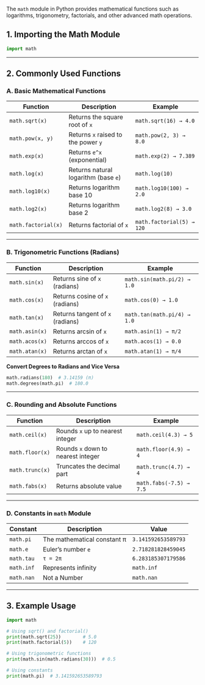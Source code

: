 The `math` module in Python provides mathematical functions such as logarithms, trigonometry, factorials, and other advanced math operations.

## **1. Importing the Math Module**
```python
import math
```

---

## **2. Commonly Used Functions**

### **A. Basic Mathematical Functions**
| Function | Description | Example |
|----------|------------|---------|
| `math.sqrt(x)` | Returns the square root of `x` | `math.sqrt(16) → 4.0` |
| `math.pow(x, y)` | Returns `x` raised to the power `y` | `math.pow(2, 3) → 8.0` |
| `math.exp(x)` | Returns `e^x` (exponential) | `math.exp(2) → 7.389` |
| `math.log(x)` | Returns natural logarithm (base `e`) | `math.log(10)` |
| `math.log10(x)` | Returns logarithm base 10 | `math.log10(100) → 2.0` |
| `math.log2(x)` | Returns logarithm base 2 | `math.log2(8) → 3.0` |
| `math.factorial(x)` | Returns factorial of `x` | `math.factorial(5) → 120` |

---

### **B. Trigonometric Functions (Radians)**
| Function | Description | Example |
|----------|------------|---------|
| `math.sin(x)` | Returns sine of `x` (radians) | `math.sin(math.pi/2) → 1.0` |
| `math.cos(x)` | Returns cosine of `x` (radians) | `math.cos(0) → 1.0` |
| `math.tan(x)` | Returns tangent of `x` (radians) | `math.tan(math.pi/4) → 1.0` |
| `math.asin(x)` | Returns arcsin of `x` | `math.asin(1) → π/2` |
| `math.acos(x)` | Returns arccos of `x` | `math.acos(1) → 0.0` |
| `math.atan(x)` | Returns arctan of `x` | `math.atan(1) → π/4` |

**Convert Degrees to Radians and Vice Versa**
```python
math.radians(180)  # 3.14159 (π)
math.degrees(math.pi)  # 180.0
```

---

### **C. Rounding and Absolute Functions**
| Function | Description | Example |
|----------|------------|---------|
| `math.ceil(x)` | Rounds `x` up to nearest integer | `math.ceil(4.3) → 5` |
| `math.floor(x)` | Rounds `x` down to nearest integer | `math.floor(4.9) → 4` |
| `math.trunc(x)` | Truncates the decimal part | `math.trunc(4.7) → 4` |
| `math.fabs(x)` | Returns absolute value | `math.fabs(-7.5) → 7.5` |

---

### **D. Constants in `math` Module**
| Constant | Description | Value |
|----------|------------|-------|
| `math.pi` | The mathematical constant π | `3.141592653589793` |
| `math.e` | Euler’s number `e` | `2.718281828459045` |
| `math.tau` | `τ = 2π` | `6.283185307179586` |
| `math.inf` | Represents infinity | `math.inf` |
| `math.nan` | Not a Number | `math.nan` |

---

## **3. Example Usage**
```python
import math

# Using sqrt() and factorial()
print(math.sqrt(25))        # 5.0
print(math.factorial(5))    # 120

# Using trigonometric functions
print(math.sin(math.radians(30)))  # 0.5

# Using constants
print(math.pi)  # 3.141592653589793
```

